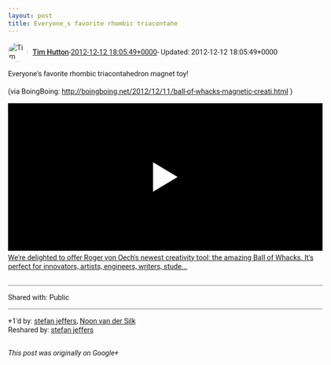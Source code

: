 ```yaml
---
layout: post
title: Everyone_s favorite rhombic triacontahe
---
```


<html><head><meta charset="utf-8"><title>Everyone&amp;#39;s favorite rhombic triacontahedron magnet toy!&lt;br&gt;&lt;br&gt;(via Boing...</title><style>body {font: 11pt Roboto, Arial, sans-serif; max-width: 640px; margin: 24px;}.author-photo {border-radius: 50%; margin-right: 10px; width: 40px;}.author {font-weight: 500;}.main-content {margin: 15px 0 15px;}.post-title {font-weight: bold;}.location {display: block; margin-top: 15px;}.location img {float: left; margin-right: 5px; width: 20px;}.media-link {display: inline-block; max-width: 100%; vertical-align: top;}.media-link p {margin-top: 5px; max-height: 4em; overflow: scroll;}.media {max-height: 100vh; max-width: 100%;}.video-placeholder {background: black; display: flex; height: 300px; max-width: 100%; width: 640px;}.play-icon {border-bottom: 30px solid transparent; border-left: 50px solid white; border-top: 30px solid transparent; color: white; margin: auto;}.album {max-height: 800px; overflow: scroll; width: calc(100vw - 48px);}.album .media-link {margin-right: 5px; max-width: 250px;}.album .media {max-height: 250px;}.link-embed {border-top: 1px solid lightgrey; display: block; margin-top: 20px;}.link-embed img {max-width: 100%;}.inline-link-embed {display: block;}.inline-link-embed img {vertical-align: middle;}.link-title {display: inline-block; font-size: medium; font-weight: 300; padding-left: 1em;}.reshare-attribution {display: block; font-weight: bold; margin-bottom: 10px;}.poll-image {margin-bottom: 5px; max-height: 300px; max-width: 500px;}.poll-choice {align-items: center; display: flex; margin-bottom: 5px; max-width: 500px;}.poll-choice-percentage {background-color: lightblue; height: 100%; left: 0; position: absolute; z-index: -1;}.poll-choice-selected {margin-right: 5px;}.poll-choice-results {border: 1px solid lightgray; border-radius: 5px; display: flex; line-height: 40px; overflow: hidden; padding: 0 8px; position: relative;}.poll-choice-results, .poll-choice-description {flex-grow: 1; margin-right: 10px;}.poll-choice-image {width: 100%;}.poll-choice-image, .poll-choice-image img {max-height: 40px; max-width: 100px;}.poll-choice-votes {max-height: 100px; overflow: auto;}.plus-entity-embed {color: black; display: block; text-decoration: none;}.plus-entity-embed-cover-photo {max-height: 300px; max-width: 100%;}.plus-entity-embed-info {padding: 0 1em 1em;}.plus-entity-embed-info h2 {font-weight: 500; margin: 10px 0;}.plus-entity-embed-info p {font-size: small; margin: 0;}.collection-owner-avatar {border-radius: 50%; border: 2px solid white; height: 40px; margin-top: -22px;}.visibility {padding: 1em 0; border-top: 1px solid grey;}.post-activity {padding: 1em 0; border-top: 1px solid grey;}.comments {border-top: 1px solid gray; padding-top: 1em;}.comment + .comment {margin-top: 1em;}.comment .media-link, .comment .inline-link-embed {margin-top: 5px;}</style></head><body><div style="margin-bottom:1em;"><div style="display:flex; align-items:center"><img class="author-photo" src="https://lh4.googleusercontent.com/-epo4ZZKNqEw/AAAAAAAAAAI/AAAAAAAAVSU/qu3LpcHEnoQ/s64-c/photo.jpg" alt="Tim Hutton"><a href="https://plus.google.com/+TimHutton" target="_blank" class="author">Tim Hutton</a> - <a target="_blank" href="https://plus.google.com/+TimHutton/posts/LW2i52pzS6U">2012-12-12 18:05:49+0000</a><span> - Updated: 2012-12-12 18:05:49+0000</span></div><div class="main-content">Everyone&#39;s favorite rhombic triacontahedron magnet toy!<br><br>(via BoingBoing: <a rel="nofollow" target="_blank" href="http://boingboing.net/2012/12/11/ball-of-whacks-magnetic-creati.html" class="ot-anchor bidi_isolate" jslog="10929; track:click" dir="ltr">http://boingboing.net/2012/12/11/ball-of-whacks-magnetic-creati.html</a> )</div><a href="http://www.youtube.com/watch?v=U8aF4IlBHOI" target="_blank" class="media-link"><div class="video-placeholder" title="We&#39;re delighted to offer Roger von Oech&#39;s newest creativity tool: the amazing Ball of Whacks. It&#39;s perfect for innovators, artists, engineers, writers, stude..."><span class="play-icon"></span></div><p>We&#39;re delighted to offer Roger von Oech&#39;s newest creativity tool: the amazing Ball of Whacks. It&#39;s perfect for innovators, artists, engineers, writers, stude...</p></a></div><div class="visibility">Shared with: Public</div><div class="post-activity"><div class="plus-oners">+1'd by: <a href="https://plus.google.com/115958517486719853660">stefan jeffers</a>, <a href="https://plus.google.com/106305799786079461200">Noon van der Silk</a></div><div class="resharers">Reshared by: <a href="https://plus.google.com/115958517486719853660">stefan jeffers</a></div></div></body></html>

<i>This post was originally on Google+</i>